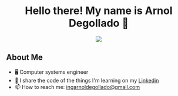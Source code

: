 <div align="center">
<h1 align="center">Hello there! My name is Arnol Degollado 👋</h1>
  <img src="https://i.ibb.co/hK88JS5/Pc2-2.webp">
</div>



## About Me

- 🖥 Computer systems engineer
- 🚀 I share the code of the things I'm learning on my [Linkedin](https://www.linkedin.com/in/arnol-degollado-b732a3268/)
- 📫 How to reach me: ingarnoldegollado@gmail.com
<br>
